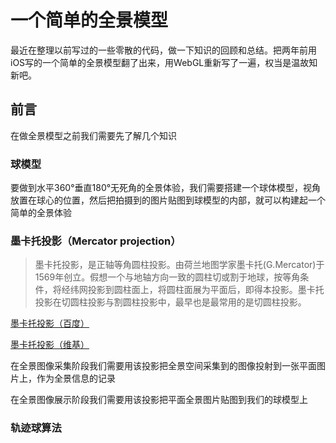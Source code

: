 # 一个简单的全景模型
最近在整理以前写过的一些零散的代码，做一下知识的回顾和总结。把两年前用iOS写的一个简单的全景模型翻了出来，用WebGL重新写了一遍，权当是温故知新吧。
## 前言
在做全景模型之前我们需要先了解几个知识
### 球模型
要做到水平360°垂直180°无死角的全景体验，我们需要搭建一个球体模型，视角放置在球心的位置，然后把拍摄到的图片贴图到球模型的内部，就可以构建起一个简单的全景体验
### 墨卡托投影（Mercator projection）
>墨卡托投影，是正轴等角圆柱投影。由荷兰地图学家墨卡托(G.Mercator)于1569年创立。假想一个与地轴方向一致的圆柱切或割于地球，按等角条件，将经纬网投影到圆柱面上，将圆柱面展为平面后，即得本投影。墨卡托投影在切圆柱投影与割圆柱投影中，最早也是最常用的是切圆柱投影。

[墨卡托投影（百度）](https://baike.baidu.com/item/墨卡托投影])

[墨卡托投影（维基）](https://zh.wikipedia.org/wiki/麥卡托投影法])

在全景图像采集阶段我们需要用该投影把全景空间采集到的图像投射到一张平面图片上，作为全景信息的记录

在全景图像展示阶段我们需要用该投影把平面全景图片贴图到我们的球模型上
### 轨迹球算法

